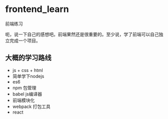 # frontend_learn
前端练习


呃，说一下自己的感想吧。前端果然还是很重要的。至少说，学了前端可以自己独立完成一个项目。

## 大概的学习路线

- js + css + html 
- 简单学下nodejs
- es6
- npm 包管理
- babel js编译器
- 前端模块化
- webpack 打包工具
- react
